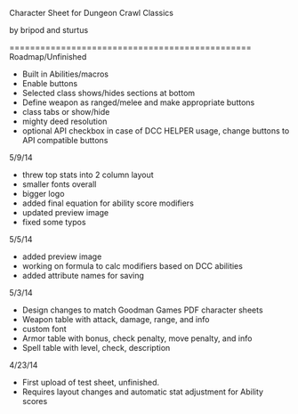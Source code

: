 Character Sheet for Dungeon Crawl Classics

by bripod and sturtus

===============================================
Roadmap/Unfinished
- Built in Abilities/macros
- Enable buttons
- Selected class shows/hides sections at bottom
- Define weapon as ranged/melee and make appropriate buttons
- class tabs or show/hide
- mighty deed resolution
- optional API checkbox in case of DCC HELPER usage, change buttons to API compatible buttons

5/9/14
- threw top stats into 2 column layout
- smaller fonts overall
- bigger logo
- added final equation for ability score modifiers
- updated preview image
- fixed some typos


5/5/14
- added preview image
- working on formula to calc modifiers based on DCC abilities
- added attribute names for saving


5/3/14
- Design changes to match Goodman Games PDF character sheets
- Weapon table with attack, damage, range, and info
- custom font
- Armor table with bonus, check penalty, move penalty, and info
- Spell table with level, check, description

4/23/14
- First upload of test sheet, unfinished.
- Requires layout changes and automatic stat adjustment for Ability scores


